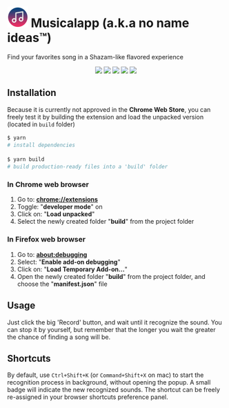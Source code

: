 # ![Logo](.github/logo.png?raw=true 'Logo') Musicalapp (a.k.a no name ideas™)

Find your favorites song in a Shazam-like flavored experience

<p align="center">

<img width="300" src="https://github.com/Liinkiing/musicalapp/raw/master/.github/screens/main-light.png?raw=true">
<img width="300" src="https://github.com/Liinkiing/musicalapp/raw/master/.github/screens/main-dark.png?raw=true">
<img width="300" src="https://github.com/Liinkiing/musicalapp/raw/master/.github/screens/history-light.png?raw=true">
<img width="300" src="https://github.com/Liinkiing/musicalapp/raw/master/.github/screens/history-dark.png?raw=true">

<img width="400" src="https://github.com/Liinkiing/musicalapp/raw/master/.github/screens/musicalapp.gif?raw=true">

</p>

## Installation

Because it is currently not approved in the **Chrome Web Store**, you can freely test it
by building the extension and load the unpacked version (located in `build` folder)

```bash
$ yarn
# install dependencies

$ yarn build
# build production-ready files into a 'build' folder
```

### In Chrome web browser

1. Go to: [**chrome://extensions**](chrome://extensions)
2. Toggle: "**developer mode**" on
3. Click on: "**Load unpacked**"
4. Select the newly created folder "**build**" from the project folder

### In Firefox web browser

1. Go to: [**about:debugging**](about:debugging)
2. Select: "**Enable add-on debugging**"
3. Click on: "**Load Temporary Add-on…**"
4. Open the newly created folder "**build**" from the project folder, and choose the "**manifest.json**" file

## Usage

Just click the big 'Record' button, and wait until it recognize the sound. You can
stop it by yourself, but remember that the longer you wait the greater the chance of finding
a song will be.

## Shortcuts

By default, use `Ctrl+Shift+K` (or `Command+Shift+X` on mac) to start the recognition process
in background, without opening the popup. A small badge will indicate the new
recognized sounds. The shortcut can be freely re-assigned in your browser shortcuts preference panel.
